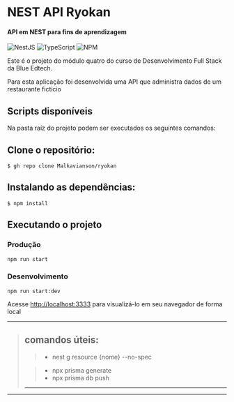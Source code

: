 # NEST API Ryokan

#### API em NEST para fins de aprendizagem

![NestJS](https://img.shields.io/badge/nestjs-%23E0234E.svg?style=for-the-badge&logo=nestjs&logoColor=white)
![TypeScript](https://img.shields.io/badge/typescript-%23007ACC.svg?style=for-the-badge&logo=typescript&logoColor=white)
![NPM](https://img.shields.io/badge/NPM-%23000000.svg?style=for-the-badge&logo=npm&logoColor=white)

Este é o projeto do módulo quatro do curso de Desenvolvimento Full Stack da Blue Edtech.

Para esta aplicação foi desenvolvida uma API que administra dados de um restaurante ficticio

## Scripts disponíveis

Na pasta raíz do projeto podem ser executados os seguintes comandos:

## Clone o repositório:

```
$ gh repo clone Malkavianson/ryokan
```

## Instalando as dependências:

```
$ npm install
```

## Executando o projeto

### Produção

```
npm run start
```

### Desenvolvimento

```
npm run start:dev
```

Acesse [http://localhost:3333](http://localhost:3333) para visualizá-lo em seu navegador de forma local

---

> ## comandos úteis:
>
>> - nest g resource {nome} --no-spec
>
>> - npx prisma generate
>> - npx prisma db push
>
> ---

---
